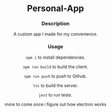 <div align="center">

  # Personal-App

  ### Description
  A custom app I made for my convenience.

  ### Usage
  `npm i` to install dependencies.

  `npm run build` to build the client.

  `npm run push` to push to Github.
  
  `tsc` to build the server.
  
  `jest` to run tests.

  more to come once i figure out how electron works
</div>
